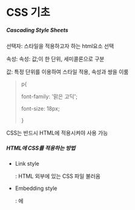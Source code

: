 # CSS 기초

##### Cascading Style Sheets

선택자: 스타일을 적용하고자 하는 html요소 선택

속성: 속성: 값;이 한 단위, 세미콜론으로 구분

값: 특정 단위를 이용하여 스타일 적용, 속성과 쌍을 이룸

> p{
>
> font-family: '맑은 고딕';
>
> font-size: 18px;
>
> }

CSS는 반드시 HTML에 적용시켜야 사용 가능

##### HTML에 CSS를 적용하는 방법

- Link style

  : HTML 외부에 있는 CSS 파일 불러옴

- Embedding style

  : <head>에 <style>을 이용하여 CSS 작성

- Inline style

  : HTML 요소에 직접 style 속성(Attributes)을 이용하여 작성



# 선택자

##### 일반적인 태그 (h1, p, span, div)

##### 콤마(,)를 이용하여 여러 개의 선택자 스타일을 한번에 지정 가능

> h1, p{
>
> color: red;
>
> }

#####  단순 선택자

<선택자>

- 타입 선택자

  > 해당 태그를 가지는 모든요소에 스타일 적용
  >
  > <style>

- 클래스 선택자

  - 클래스: 비슷한 요소들 묶음, 여러번 사용 가능

  > 같은 클래스 이름이면 모두 적용
  >
  > .main{color: red;}

  > <p class="main">

  

- 아이디 선택자

  > Id로 스타일 적용, 해당 Id 하나에 적용
  >
  > #main{color: red;}
  >
  > <p id="main">

- 전체 선택자

  > 모든 요소에 스타일 적용, 속도 저하 가능성 있음
  >
  > *{color: red;}

- 속성 선택자

  > 특정 속성을 소유하는 모든 요소에 스타일 적용
  >
  > 선택자[속성명="속성값"] {color: red;}

- 복합 선택자

  - 자식 선택자

    > 선택자A > 선택자B {color: red;} 

  - 후손 선택자 

    > 선택자A 선택자B {color: blue;}

- pseude 클래스

  > 요소의 특별한 상태를 지정할때 사용
  >
  > 선택자: pseudo-class{
  >
  > ​	속성: 속성 값;
  >
  > }

  - :link : 방문하지 않은 링크일 경우
  - :visited : 방문한 링크일 경우
  - hover : 요소에 마우스가 올라와 있을 경우



# 값과 단위

- 숫자값과 백분율

  - 숫자값

    - px

      - 화소단위

      - 절대 길이

    - em

      - 현재 스타일이 지정된 요소의 폰트 사이즈 기준

      - 상대적 길이

    - rem

      - 최상위 요소의 font-size 기준
      - 상대적 길이

      > 1em(1rem) 의 크기 = 기준 font-size*1em(1rem)

      

    - %(퍼센트)

      - 상대길이, 보통 이미지나 레이아웃의 너비나 높이를 지정할 때 씀

# 텍스트와 관련된 프로퍼티

#### 폰트와 관련된 프로퍼티

- font-size

  > font-size: 35px;

- font-family

  - 원하는 폰트 설정 가능

  - 한 단어로 구성된 폰트명은 상관없지만 여러  단어로 구성된 폰트명은 따옴표 필수

    > font-family: 'Cute Font', Arial, cursive;
    >
    > // 모든 이용자의 기기에 동일한 폰트가 있는 것이 아니기 때문에 여러개의 폰트 종류 정의
    >
    > // 앞에서 부터 차례로 폰트를 적용하고 없는 폰트일경우 그 다음 폰트 종류로 넘어감
    >
    > // 마지막에는 일반 글꼴인 cursive를 둔다

  - 웹폰트

    - Google Fonts 에서 원하는 글꼴의 STANDARD 링크를 복사하여 헤드부위에 링크태그를 이용하여 폰트 적용

- font-style

  - normal

  - italic

  - oblique: 기울임체

    > font-syle: oblique

- font-weight: bold

  - 100~900

  - normal: 400

  - bold: 700

    > font-weight: 900;

##### 폰트 프로퍼티

- font : (style) (bold) (size) (family);

- 띄어쓰기로 구분

  > font : oblique 900 35px 'Note Sans KR', sans-serif;

#### 텍스트 정렬과 관련된 속성

- text-align: 텍스트를 좌,우,중앙 정렬, 자기자신을 기준으로 정렬

- line-heigt: 문장사이의 간격을 조정

  > line-height: 24px;	
  >
  > // 단위없는 숫자값은 해당요소의 폰트사이즈를 기준으로 배로 만들어줌

- letter-spacing: 글자와 글자 사이의 간격을 조정, 자간

- text-indent: 문단부의 시작부에 들여쓰기를 함

# 박스모델

##### 박스 모델 개념

![image-20210510231546699](C:\Users\rlawlals119\AppData\Roaming\Typora\typora-user-images\image-20210510231546699.png)

- content(내용): 실제 내용

  +. overflow: fidden;

  +. overflow: scroll;

- border(경계선): content를 감싸는 테두리 선

  - border-style

    > border-style: dashed solid dotted double;	// 띄어쓰기로 구분
    >
    > - 1개: 전체
    >
    > - 2개(a, b): 상하는 a, 좌우는 b
    >
    > - 3개(a, b, c): 위는 a, 좌우는 b, 아래는 c
    >
    > - 4개(a, b, c, d): 시계 방향으로 a(위), b(오른쪽), c(아래), d(왼쪽)
    >
    >   -> width, color, margin, padding도 같은 방식으로 적용됨

    > border: 4px solid red;

    - border-radius: 둥근 모서리

      > border-radius: 12px;	// 반지름 12px
      >
      > -> 이것또한 네 방향으로 위와같이 적용

      - border-top-left-radius: 타원형 가능

        > border-top-left-radius: 30px 10px	// 두개의 숫자값, 타원의 가로 반지름, 세로 반지름
        >
        > border-radius: 30px 20px 10px 0 / 0 10px 20px 30px	// 나누기로 적용 가능

  - border-width

  - border-color

  - box-sizing

    - box-sizing: content-box;	// 콘텐트 박스의 크기를 기준

      > width(height)= content size

      - box-sizing: border-box;	// border의 두께까지 포함된 크기를 전체크기로 정함

        > width(height)= content size + padding + border

- padding: 보더 내부 여백

- margin: 보더 외부 여백

  - 마진 상쇄

    : 상하 요소사이의 마진은 상쇄가 된다. 그 기준은 큰 쪽을 따라간다

  > padding과 margin 모두 네 방향 따로 설정 가능

# 위치와 관련된 프로퍼티[1]

##### display

: 요소가 보여지는 방식을 지정

HTML 요소

- display: block;	// block element;

  : width, height, margin, padding 가능

- display: inline;    // inline element;

  : width, height, margin-top, margin-bottom 불가능

display: inline-block;

: width, height, margin-top, margin-bottom 가능

display: none;

: 브라우저에 해당요소가 출력이 되지 않음



##### position: 요소의 위치를 정의

- static

  : 기본값, 좌표 프로퍼티를 쓸 수 없음

  > position: static;
  >
  > top: 20px;
  >
  > left: 20px;

- relative

  : 상대 위치, 기본 위치를 기준으로 좌표를 사용

  > position: relative;

- absolute

  : 부모나 조상 중 relative, absolute, fixed가 선언된 곳을 기준으로 좌표 프로퍼티 적용

  > position: absolute;

- fixed

  : 보이는 화면을 기준으로 좌표 프로퍼티를 이용하여 위치를 고정

- z-index

  : 숫자를 지정하여 우선순위를 정할 수 있음(맨앞으로 보내기와 비슷), static을 제외한 요소에서 사용하여야 적용됨

# 위치와 관련된 프로퍼티[2]

##### flexbox

![image-20210510232541272](C:\Users\rlawlals119\AppData\Roaming\Typora\typora-user-images\image-20210510232541272.png)

flexbox를 사용하려면 정렬하고자하는 요소의 부모요소에 dispaly: flex; 추가

![image-20210510232800748](C:\Users\rlawlals119\AppData\Roaming\Typora\typora-user-images\image-20210510232800748.png)

##### 부모요소(flex Container)

- flex-direction: flex 컨테이너 안의 item들의 방향 정함

  > - flex-direction: rew;	// ->
  > - flex-direction: row-reverse;	// <-
  > - flex-direction: column;	// 아래로
  > - flex-direction: colume-reverse;	//위로

- flex-wrap: flex 아이템이 flex 컨테이너를 벗어났을때 줄을 바꾸는 속성

  > - flex-wrap: nowrap;	// 줄바꿈X
  > - flex-wrap: wrap;	// 줄바꿈O

- justify-content: flex-direction으로 정해진 방향을 기준으로 수평으로 item을 정렬하는 방법을 정함

  > - flex-direction: row;
  >
  > - flex-direction: column;
  >
  > - justify-content: flex-start;	// 기본값
  > - justify-contentd: center;	// 가운데 정렬
  > - justify-content: flex-end;	// 오른쪽 끝 정렬

  > - justify-content: space-around;	// 시작과 끝을 기준으로 동일 한 간격으로 아이템 배치
  > - justify-content: space-between;	// 시작과 끝에 아이템을 두고 그 사이에 남은 공간을 동일한 간격으로 아이템 배치

- align-items: flex-direction으로 정해진 방향을 기준으로 수직으로 item을 정렬하는 방법을 정함  

  > - align-items: stretch;(기본값)
  > - align-items: flex-start;
  > - align-items: flex-end;
  > - align-items: center;

  > - align-items: baseline;	// 글꼴의 기준선인 baseline을 기준으로 정렬

- align-content: flex-direction으로 정해진 방향을 기준으로 수직으로 여러 줄인 item을 정렬하는 방법을 정함

  > - align-content: stretch;(기본값)
  > - align-content: flex-start;
  > - align-content: flex-end;
  > - align-content: center;

  > - align-content: space-between;
  > - align-content: space-around;

##### 자식 요소(flex item)

- flex-grow

  : flex 아이템의 확장과 관련된 속성, 기본 0, 단위없는 숫자값 사용

  - 0인경우 콘테이너의 크기가 커져도 flex item 크기가 안커짐

  > 1. 두개 다 0인 경우 : 컨테이너에 맞춰 커지지 않음
  > 2. 0, 1인 경우 : 1인 부분이 컨테이너에 맞춰 커짐
  > 3. 1, 2인 경우 : 2인 부분이 컨테이너에 맞춰 커짐

- flex-shrink

  : flex 아이템의 축소와 관련된 속성, 기본 1, 단위없는 숫자값 사용

  - 0인 경우 콘테이너의 크기가 줄어도 flex item의 크기는 안줄음

    > 1. 0,0 : 안줄어듬
    > 2. 0,1 : 1쪽이 줄어듦 
    > 3. 1,2: 2쪽이 줄어듦

- flex-basis

  : flex 아이템의 기본 크기를 결정, 기본 auto

- flex

  : flex-grow, flex-shrink, flex-basis의 축약형

# 상속과 우선순위

##### 상속

모든 CSS 프로퍼티가 상속되는 것은 아님

+. inherit: 상속이 되지않는 프로퍼티를 상속에서 값을 상속받기 원하는 경우에 사용

> margin: inherit;

Casecading: css 적용 우선순위

##### 우선순위

1. 중요도: 어디에 선언되었는지에 따라 우선순위 달라짐

2. 명시도

   +. CSS 작성규칙_ ID 선택자를 쓰지말 것

   ​	-> class보다 id가 명시도가 더 높기 때문

3. 선언 순서: 나중에 선언된 스타일이 우선 적용

# Bootstrap

부트스트랩에서 정해둔 클래스 이름을 적으면 자동으로 CSS 적용됨

- 그리드 시스템
  - .container
    - .row
    - .col
      - col 12개를 나누어 가짐
      - ex) col-1(col 1개 크기), col-3(col 3개 크기)

> !important
>
> #id						<- 부트스트랩보다 상위 우선 순위
>
> div.class

> .class					<- 부트스트랩의 스타일 적용 방식

-> 부트스트랩은 클래스 기반이기 때문에 원하는 CSS 코드를 덮어주고 싶으면 부트스트랩보다 상위 우선 순위인것을 이용!

부트스트랩의 장점 -> 반응형 웹

![image-20210511194807178](C:\Users\rlawlals119\AppData\Roaming\Typora\typora-user-images\image-20210511194807178.png)

